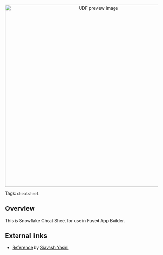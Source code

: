 <!--fused:pin=4-->
<!--fused:preview-->
<p align="center"><img src="https://fused-magic.s3.amazonaws.com/thumbnails/apps-public/Snowflake_Cheat_Sheet.png" width="600" alt="UDF preview image"></p>

<!--fused:tags-->
Tags: `cheatsheet`

<!--fused:readme-->
## Overview

This is Snowflake Cheat Sheet for use in Fused App Builder. 

## External links
- [Reference](https://github.com/syasini/snowflake_cheatsheet/blob/main/app.py) by [Siavash Yasini](https://github.com/syasini)
